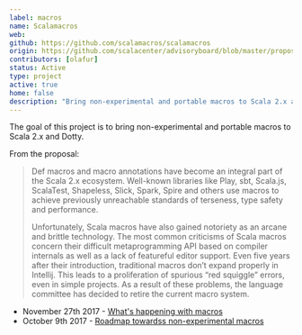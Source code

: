 ```yaml
---
label: macros
name: Scalamacros
web:
github: https://github.com/scalamacros/scalamacros
origin: https://github.com/scalacenter/advisoryboard/blob/master/proposals/014-production-ready-scalamacros.md
contributors: [olafur]
status: Active
type: project
active: true
home: false
description: "Bring non-experimental and portable macros to Scala 2.x and Dotty"
---
```


The goal of this project is to bring non-experimental and portable macros to
Scala 2.x and Dotty.

From the proposal:

> Def macros and macro annotations have become an integral part of the Scala 2.x
> ecosystem. Well-known libraries like Play, sbt, Scala.js, ScalaTest, Shapeless,
> Slick, Spark, Spire and others use macros to achieve previously unreachable
> standards of terseness, type safety and performance.
> 
> Unfortunately, Scala macros have also gained notoriety as an arcane and brittle
> technology. The most common criticisms of Scala macros concern their difficult
> metaprogramming API based on compiler internals as well as a lack of featureful
> editor support. Even five years after their introduction, traditional macros
> don’t expand properly in Intellij. This leads to a proliferation of spurious
> “red squiggle” errors, even in simple projects. As a result of these problems,
> the language committee has decided to retire the current macro system.

- November 27th 2017 - [What's happening with macros](http://www.scala-lang.org/blog/2017/11/27/macros.html)
- October 9th 2017 - [Roadmap towardss non-experimental macros](http://www.scala-lang.org/blog/2017/10/09/scalamacros.html)